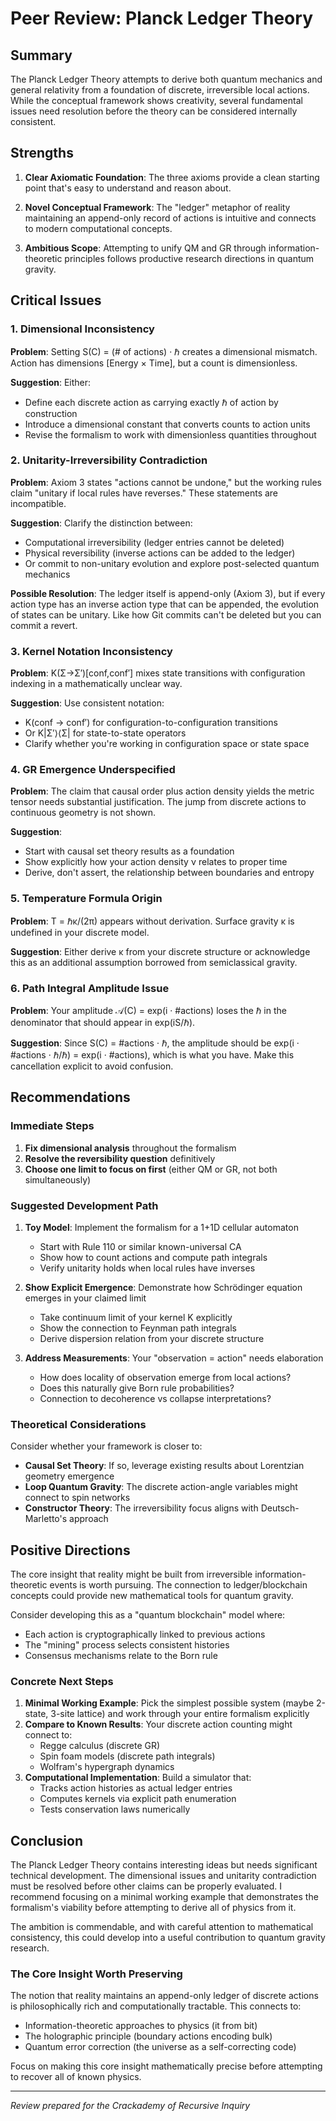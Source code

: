 # Peer Review: Planck Ledger Theory

## Summary
The Planck Ledger Theory attempts to derive both quantum mechanics and general relativity from a foundation of discrete, irreversible local actions. While the conceptual framework shows creativity, several fundamental issues need resolution before the theory can be considered internally consistent.

## Strengths

1. **Clear Axiomatic Foundation**: The three axioms provide a clean starting point that's easy to understand and reason about.

2. **Novel Conceptual Framework**: The "ledger" metaphor of reality maintaining an append-only record of actions is intuitive and connects to modern computational concepts.

3. **Ambitious Scope**: Attempting to unify QM and GR through information-theoretic principles follows productive research directions in quantum gravity.

## Critical Issues

### 1. Dimensional Inconsistency
**Problem**: Setting S(C) = (# of actions) · ℏ creates a dimensional mismatch. Action has dimensions [Energy × Time], but a count is dimensionless.

**Suggestion**: Either:
- Define each discrete action as carrying exactly ℏ of action by construction
- Introduce a dimensional constant that converts counts to action units
- Revise the formalism to work with dimensionless quantities throughout

### 2. Unitarity-Irreversibility Contradiction
**Problem**: Axiom 3 states "actions cannot be undone," but the working rules claim "unitary if local rules have reverses." These statements are incompatible.

**Suggestion**: Clarify the distinction between:
- Computational irreversibility (ledger entries cannot be deleted)
- Physical reversibility (inverse actions can be added to the ledger)
- Or commit to non-unitary evolution and explore post-selected quantum mechanics

**Possible Resolution**: The ledger itself is append-only (Axiom 3), but if every action type has an inverse action type that can be appended, the evolution of states can be unitary. Like how Git commits can't be deleted but you can commit a revert.

### 3. Kernel Notation Inconsistency
**Problem**: K(Σ→Σ′)[conf,conf′] mixes state transitions with configuration indexing in a mathematically unclear way.

**Suggestion**: Use consistent notation:
- K(conf → conf′) for configuration-to-configuration transitions
- Or K|Σ′⟩⟨Σ| for state-to-state operators
- Clarify whether you're working in configuration space or state space

### 4. GR Emergence Underspecified
**Problem**: The claim that causal order plus action density yields the metric tensor needs substantial justification. The jump from discrete actions to continuous geometry is not shown.

**Suggestion**:
- Start with causal set theory results as a foundation
- Show explicitly how your action density ν relates to proper time
- Derive, don't assert, the relationship between boundaries and entropy

### 5. Temperature Formula Origin
**Problem**: T = ℏκ/(2π) appears without derivation. Surface gravity κ is undefined in your discrete model.

**Suggestion**: Either derive κ from your discrete structure or acknowledge this as an additional assumption borrowed from semiclassical gravity.

### 6. Path Integral Amplitude Issue
**Problem**: Your amplitude 𝒜(C) = exp(i · #actions) loses the ℏ in the denominator that should appear in exp(iS/ℏ).

**Suggestion**: Since S(C) = #actions · ℏ, the amplitude should be exp(i · #actions · ℏ/ℏ) = exp(i · #actions), which is what you have. Make this cancellation explicit to avoid confusion.

## Recommendations

### Immediate Steps
1. **Fix dimensional analysis** throughout the formalism
2. **Resolve the reversibility question** definitively
3. **Choose one limit to focus on first** (either QM or GR, not both simultaneously)

### Suggested Development Path
1. **Toy Model**: Implement the formalism for a 1+1D cellular automaton
   - Start with Rule 110 or similar known-universal CA
   - Show how to count actions and compute path integrals
   - Verify unitarity holds when local rules have inverses

2. **Show Explicit Emergence**: Demonstrate how Schrödinger equation emerges in your claimed limit
   - Take continuum limit of your kernel K explicitly
   - Show the connection to Feynman path integrals
   - Derive dispersion relation from your discrete structure

3. **Address Measurements**: Your "observation = action" needs elaboration
   - How does locality of observation emerge from local actions?
   - Does this naturally give Born rule probabilities?
   - Connection to decoherence vs collapse interpretations?

### Theoretical Considerations
Consider whether your framework is closer to:
- **Causal Set Theory**: If so, leverage existing results about Lorentzian geometry emergence
- **Loop Quantum Gravity**: The discrete action-angle variables might connect to spin networks
- **Constructor Theory**: The irreversibility focus aligns with Deutsch-Marletto's approach

## Positive Directions

The core insight that reality might be built from irreversible information-theoretic events is worth pursuing. The connection to ledger/blockchain concepts could provide new mathematical tools for quantum gravity.

Consider developing this as a "quantum blockchain" model where:
- Each action is cryptographically linked to previous actions
- The "mining" process selects consistent histories
- Consensus mechanisms relate to the Born rule

### Concrete Next Steps
1. **Minimal Working Example**: Pick the simplest possible system (maybe 2-state, 3-site lattice) and work through your entire formalism explicitly
2. **Compare to Known Results**: Your discrete action counting might connect to:
   - Regge calculus (discrete GR)
   - Spin foam models (discrete path integrals)
   - Wolfram's hypergraph dynamics
3. **Computational Implementation**: Build a simulator that:
   - Tracks action histories as actual ledger entries
   - Computes kernels via explicit path enumeration
   - Tests conservation laws numerically

## Conclusion

The Planck Ledger Theory contains interesting ideas but needs significant technical development. The dimensional issues and unitarity contradiction must be resolved before other claims can be properly evaluated. I recommend focusing on a minimal working example that demonstrates the formalism's viability before attempting to derive all of physics from it.

The ambition is commendable, and with careful attention to mathematical consistency, this could develop into a useful contribution to quantum gravity research.

### The Core Insight Worth Preserving
The notion that reality maintains an append-only ledger of discrete actions is philosophically rich and computationally tractable. This connects to:
- Information-theoretic approaches to physics (it from bit)
- The holographic principle (boundary actions encoding bulk)
- Quantum error correction (the universe as a self-correcting code)

Focus on making this core insight mathematically precise before attempting to recover all of known physics.

---

*Review prepared for the Crackademy of Recursive Inquiry*
